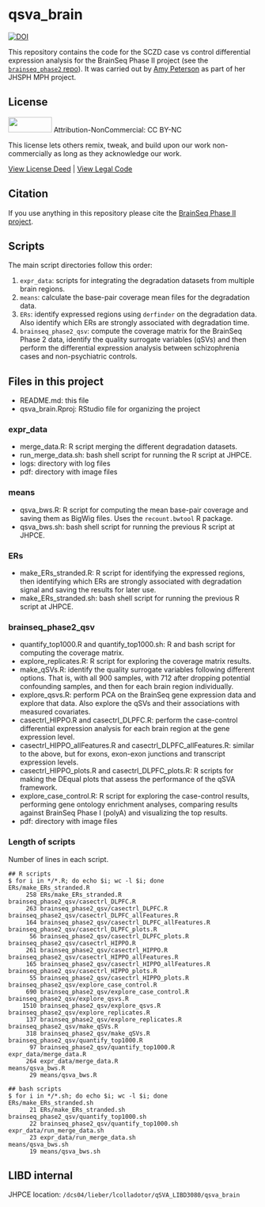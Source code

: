 # qsva_brain
[![DOI](https://zenodo.org/badge/118816938.svg)](https://zenodo.org/badge/latestdoi/118816938)

This repository contains the code for the SCZD case vs control differential expression analysis for the BrainSeq Phase II project (see the [`brainseq_phase2` repo](https://github.com/LieberInstitute/brainseq_phase2)). It was carried out by [Amy Peterson](https://amy-peterson.github.io/) as part of her JHSPH MPH project.

## License

<img src="https://licensebuttons.net/l/by-nc/3.0/88x31.png" alt width="88" height="31" scale="0">
Attribution-NonCommercial: CC BY-NC

This license lets others remix, tweak, and build upon our work non-commercially as long as they acknowledge our work.

[View License Deed](https://creativecommons.org/licenses/by-nc/4.0) | [View Legal Code](https://creativecommons.org/licenses/by-nc/4.0/legalcode)

## Citation

If you use anything in this repository please cite the [BrainSeq Phase II project](https://github.com/LieberInstitute/brainseq_phase2#citation).

## Scripts

The main script directories follow this order:

1. `expr_data`: scripts for integrating the degradation datasets from multiple brain regions.
2. `means`: calculate the base-pair coverage mean files for the degradation data.
3. `ERs`: identify expressed regions using `derfinder` on the degradation data. Also identify which ERs are strongly associated with degradation time.
4. `brainseq_phase2_qsv`: compute the coverage matrix for the BrainSeq Phase 2 data, identify the quality surrogate variables (qSVs) and then perform the differential expression analysis between schizophrenia cases and non-psychiatric controls.

## Files in this project

* README.md: this file
* qsva_brain.Rproj: RStudio file for organizing the project

### expr_data

* merge_data.R: R script merging the different degradation datasets.
* run_merge_data.sh: bash shell script for running the R script at JHPCE.
* logs: directory with log files
* pdf: directory with image files

### means

* qsva_bws.R: R script for computing the mean base-pair coverage and saving them as BigWig files. Uses the `recount.bwtool` R package.
* qsva_bws.sh: bash shell script for running the previous R script at JHPCE.

### ERs

* make_ERs_stranded.R: R script for identifying the expressed regions, then identifying which ERs are strongly associated with degradation signal and saving the results for later use.
* make_ERs_stranded.sh: bash shell script for running the previous R script at JHPCE.

### brainseq_phase2_qsv

* quantify_top1000.R and quantify_top1000.sh: R and bash script for computing the coverage matrix.
* explore_replicates.R: R script for exploring the coverage matrix results.
* make_qSVs.R: identify the quality surrogate variables following different options. That is, with all 900 samples, with 712 after dropping potential confounding samples, and then for each brain region individually.
* explore_qsvs.R: perform PCA on the BrainSeq gene expression data and explore that data. Also explore the qSVs and their associations with measured covariates.
* casectrl_HIPPO.R and casectrl_DLPFC.R: perform the case-control differential expression analysis for each brain region at the gene expression level.
* casectrl_HIPPO_allFeatures.R and casectrl_DLPFC_allFeatures.R: similar to the above, but for exons, exon-exon junctions and transcript expression levels.
* casectrl_HIPPO_plots.R and casectrl_DLPFC_plots.R: R scripts for making the DEqual plots that assess the performance of the qSVA framework.
* explore_case_control.R: R script for exploring the case-control results, performing gene ontology enrichment analyses, comparing results against BrainSeq Phase I (polyA) and visualizing the top results.
* pdf: directory with image files

### Length of scripts

Number of lines in each script.

```
## R scripts
$ for i in */*.R; do echo $i; wc -l $i; done
ERs/make_ERs_stranded.R
     258 ERs/make_ERs_stranded.R
brainseq_phase2_qsv/casectrl_DLPFC.R
     263 brainseq_phase2_qsv/casectrl_DLPFC.R
brainseq_phase2_qsv/casectrl_DLPFC_allFeatures.R
     164 brainseq_phase2_qsv/casectrl_DLPFC_allFeatures.R
brainseq_phase2_qsv/casectrl_DLPFC_plots.R
      56 brainseq_phase2_qsv/casectrl_DLPFC_plots.R
brainseq_phase2_qsv/casectrl_HIPPO.R
     261 brainseq_phase2_qsv/casectrl_HIPPO.R
brainseq_phase2_qsv/casectrl_HIPPO_allFeatures.R
     165 brainseq_phase2_qsv/casectrl_HIPPO_allFeatures.R
brainseq_phase2_qsv/casectrl_HIPPO_plots.R
      55 brainseq_phase2_qsv/casectrl_HIPPO_plots.R
brainseq_phase2_qsv/explore_case_control.R
     690 brainseq_phase2_qsv/explore_case_control.R
brainseq_phase2_qsv/explore_qsvs.R
    1510 brainseq_phase2_qsv/explore_qsvs.R
brainseq_phase2_qsv/explore_replicates.R
     137 brainseq_phase2_qsv/explore_replicates.R
brainseq_phase2_qsv/make_qSVs.R
     318 brainseq_phase2_qsv/make_qSVs.R
brainseq_phase2_qsv/quantify_top1000.R
      97 brainseq_phase2_qsv/quantify_top1000.R
expr_data/merge_data.R
     264 expr_data/merge_data.R
means/qsva_bws.R
      29 means/qsva_bws.R
      
## bash scripts
$ for i in */*.sh; do echo $i; wc -l $i; done
ERs/make_ERs_stranded.sh
      21 ERs/make_ERs_stranded.sh
brainseq_phase2_qsv/quantify_top1000.sh
      22 brainseq_phase2_qsv/quantify_top1000.sh
expr_data/run_merge_data.sh
      23 expr_data/run_merge_data.sh
means/qsva_bws.sh
      19 means/qsva_bws.sh
```

## LIBD internal

JHPCE location: `/dcs04/lieber/lcolladotor/qSVA_LIBD3080/qsva_brain`
